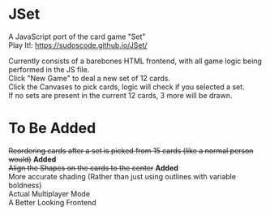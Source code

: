 # JSet
A JavaScript port of the card game "Set"\
Play It!: https://sudoscode.github.io/JSet/

Currently consists of a barebones HTML frontend, with all game logic being performed in the JS file.\
Click "New Game" to deal a new set of 12 cards.\
Click the Canvases to pick cards, logic will check if you selected a set.\
If no sets are present in the current 12 cards, 3 more will be drawn.

# To Be Added
~~Reordering cards after a set is picked from 15 cards (like a normal person would)~~ **Added**\
~~Align the Shapes on the cards to the center~~ **Added**\
More accurate shading (Rather than just using outlines with variable boldness)\
Actual Multiplayer Mode\
A Better Looking Frontend
